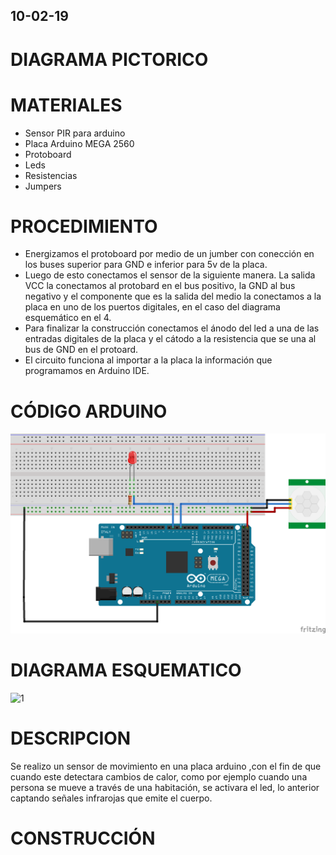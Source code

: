 ## 10-02-19

# DIAGRAMA PICTORICO
# MATERIALES 
* Sensor PIR para arduino
* Placa Arduino MEGA 2560
* Protoboard
* Leds
* Resistencias
* Jumpers 
# PROCEDIMIENTO
* Energizamos el protoboard por medio de un jumber con conección en los buses superior para GND e inferior para 5v de la placa.
* Luego de esto conectamos el sensor de la siguiente manera. La salida VCC la conectamos al protobard en el bus positivo, la GND al bus negativo y el componente que es la salida del medio la conectamos a la placa en uno de los puertos digitales, en el caso del diagrama esquemático en el 4.
* Para finalizar la construcción conectamos el ánodo del led a una de las entradas digitales de la placa y el cátodo a la resistencia que se una al bus de GND en el protoard.
* El circuito funciona al importar a la placa la información que programamos en Arduino IDE.
# CÓDIGO ARDUINO 

![1](https://github.com/angiediaz1102/02Grupo/blob/master/imagenes/bb.png) 

# DIAGRAMA ESQUEMATICO
![1](https://github.com/angiediaz1102/02Grupo/blob/master/imagenes/esquem%C3%A1tico.png) 
# DESCRIPCION
Se realizo un sensor de movimiento en una placa arduino ,con el fin de que cuando este detectara cambios de calor, como por ejemplo cuando una persona se mueve a través de una habitación, se activara el led, lo anterior captando señales infrarojas que emite el cuerpo.
# CONSTRUCCIÓN 

